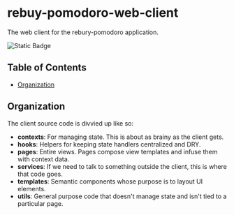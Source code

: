 # rebuy-pomodoro-web-client

The web client for the rebury-pomodoro application.

![Static Badge](https://img.shields.io/badge/version-0.6.0-aa3288?labelColor=3754d5)

## Table of Contents

- [Organization](#organization)

## Organization

The client source code is divvied up like so:

- **contexts**: For managing state. This is about as brainy as the client gets.
- **hooks**: Helpers for keeping state handlers centralized and DRY.
- **pages**: Entire views. Pages compose view templates and infuse them with context data.
- **services**: If we need to talk to something outside the client, this is where that code goes.
- **templates**: Semantic components whose purpose is to layout UI elements.
- **utils**: General purpose code that doesn't manage state and isn't tied to a particular page.
